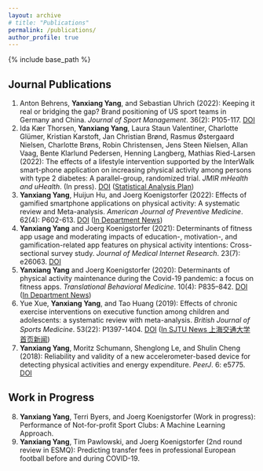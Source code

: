 ```yaml
---
layout: archive
# title: "Publications"
permalink: /publications/
author_profile: true
---
```


{% include base_path %}


## Journal Publications

1. Anton Behrens, <b>Yanxiang Yang</b>, and Sebastian Uhrich (2022): Keeping it real or bridging the gap? Brand positioning of US sport teams in Germany and China. <i>Journal of Sport Management</i>. 36(2): P105-117. [DOI](https://journals.humankinetics.com/view/journals/jsm/36/2/article-p105.xml)
2. Ida Kær Thorsen, <b>Yanxiang Yang</b>, Laura Staun Valentiner, Charlotte Glümer, Kristian Karstoft, Jan Christian Brønd, Rasmus Østergaard Nielsen, Charlotte Brøns, Robin Christensen, Jens Steen Nielsen, Allan Vaag, Bente Klarlund Pedersen, Henning Langberg, Mathias Ried-Larsen (2022): The effects of a lifestyle intervention supported by the InterWalk smart-phone application on increasing physical activity among persons with type 2 diabetes: A parallel-group, randomized trial. <i>JMIR mHealth and uHealth</i>. (In press). [DOI](https://preprints.jmir.org/preprint/30602) ([Statistical Analysis Plan](https://aktivsundhed.dk/images/docs/SAP_Interwalk_v11.pdf))
3. <b>Yanxiang Yang</b>, Huijun Hu, and Joerg Koenigstorfer (2022): Effects of gamified smartphone applications on physical activity: A systematic review and Meta-analysis. <i>American Journal of Preventive Medicine</i>. 62(4): P602-613. [DOI](https://www.ajpmonline.org/article/S0749-3797(21)00560-2/pdf) ([In Department News](https://www.sg.tum.de/en/mgt/news-single-view-en/article/american-journal-of-preventive-medicine-beitrag-zeigt-wann-smartphone-apps-mit-spielerischen-elementen-koerperliche-aktivitaet-foerdern/))
4. <b>Yanxiang Yang</b> and Joerg Koenigstorfer (2021): Determinants of fitness app usage and moderating impacts of education-, motivation-, and gamification-related app features on physical activity intentions: Cross-sectional survey study. <i>Journal of Medical Internet Research</i>. 23(7): e26063. [DOI](https://www.jmir.org/2021/7/e26063/)
5. <b>Yanxiang Yang</b> and Joerg Koenigstorfer (2020): Determinants of physical activity maintenance during the Covid-19 pandemic: a focus on fitness apps. <i>Translational Behavioral Medicine</i>. 10(4): P835–842. [DOI](https://academic.oup.com/tbm/article/10/4/835/5905241?login=true) ([In Department News](https://www.sg.tum.de/en/mgt/news-single-view-en/article/us-buerger-reduzierten-ihre-koerperliche-aktivitaet-waehrend-covid-19-um-18-koennen-fitness-apps-menschen-helfen-waehrend-der-covid-19-pandemie-koerperlich-aktiv-zu-bleiben-einblicke-gibt-der-artikel-in-der-fachzeitschrift-translational-behavioral-medicine0/))
6. Yue Xue, <b>Yanxiang Yang</b>, and Tao Huang (2019): Effects of chronic exercise interventions on executive function among children and adolescents: a systematic review with meta-analysis. <i>British Journal of Sports Medicine</i>. 53(22): P1397-1404. [DOI](https://bjsm.bmj.com/content/53/22/1397.abstract) ([In SJTU News 上海交通大学首页新闻](https://news.sjtu.edu.cn/jdzh/20190314/97425.html))
7. <b>Yanxiang Yang</b>, Moritz Schumann, Shenglong Le, and Shulin Cheng (2018): Reliability and validity of a new accelerometer-based device for detecting physical activities and energy expenditure. <i>PeerJ</i>. 6: e5775. [DOI](https://peerj.com/articles/5775/)

## Work in Progress

8. <b>Yanxiang Yang</b>, Terri Byers, and Joerg Koenigstorfer (Work in progress): Performance of Not-for-profit Sport Clubs: A Machine Learning Approach.
9. <b>Yanxiang Yang</b>, Tim Pawlowski, and Joerg Koenigstorfer (2nd round review in ESMQ): Predicting transfer fees in professional European football before and during COVID-19.

